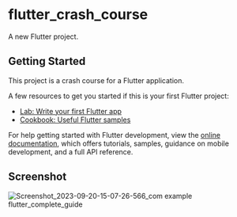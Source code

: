 # flutter_crash_course

A new Flutter project.

## Getting Started

This project is a crash course for a Flutter application.

A few resources to get you started if this is your first Flutter project:

- [Lab: Write your first Flutter app](https://docs.flutter.dev/get-started/codelab)
- [Cookbook: Useful Flutter samples](https://docs.flutter.dev/cookbook)

For help getting started with Flutter development, view the
[online documentation](https://docs.flutter.dev/), which offers tutorials,
samples, guidance on mobile development, and a full API reference.

## Screenshot
![Screenshot_2023-09-20-15-07-26-566_com example flutter_complete_guide](https://github.com/raffyamoguis/flutter-crash-course/assets/86818651/69719e59-8b54-4e4a-809d-95e31e5fcea9)
